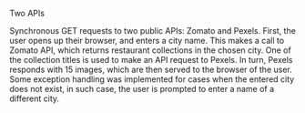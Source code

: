 Two APIs

Synchronous GET requests to two public APIs: Zomato and Pexels.
First, the user opens up their browser, and enters a city name. This makes a call to Zomato API, which returns restaurant collections in the chosen city. One of the collection titles is used to make an API request to Pexels. In turn, Pexels responds with 15 images, which are then served to the browser of the user.
Some exception handling was implemented for cases when the entered city does not exist, in such case, the user is prompted to enter a name of a different city.
